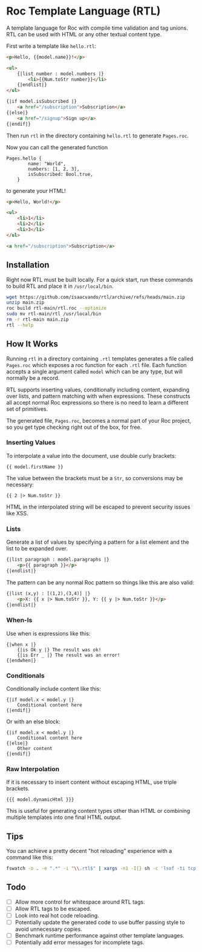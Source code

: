 # Roc Template Language (RTL)
A template language for Roc with compile time validation and tag unions. RTL can be used with HTML or any other textual content type.

First write a template like `hello.rtl`:
```html
<p>Hello, {{model.name}}!</p>

<ul>
    {|list number : model.numbers |}
        <li>{{Num.toStr number}}</li>
    {|endlist|}
</ul>

{|if model.isSubscribed |}
    <a href="/subscription">Subscription</a>
{|else|}
    <a href="/signup">Sign up</a>
{|endif|}
```
Then run `rtl` in the directory containing `hello.rtl` to generate `Pages.roc`.

Now you can call the generated function
```roc
Pages.hello {
        name: "World",
        numbers: [1, 2, 3],
        isSubscribed: Bool.true,
    }
```
to generate your HTML!
```html
<p>Hello, World!</p>

<ul>
    <li>1</li>
    <li>2</li>
    <li>3</li>
</ul>

<a href="/subscription">Subscription</a>
```

## Installation

Right now RTL must be built locally. For a quick start, run these commands to build RTL and place it in `/usr/local/bin`.
```bash
wget https://github.com/isaacvando/rtl/archive/refs/heads/main.zip
unzip main.zip
roc build rtl-main/rtl.roc --optimize
sudo mv rtl-main/rtl /usr/local/bin
rm -r rtl-main main.zip
rtl --help
```

## How It Works
Running `rtl` in a directory containing `.rtl` templates generates a file called `Pages.roc` which exposes a roc function for each `.rtl` file. Each function accepts a single argument called `model` which can be any type, but will normally be a record.

RTL supports inserting values, conditionally including content, expanding over lists, and pattern matching with when expressions. These constructs all accept normal Roc expressions so there is no need to learn a different set of primitives.

The generated file, `Pages.roc`, becomes a normal part of your Roc project, so you get type checking right out of the box, for free.

### Inserting Values

To interpolate a value into the document, use double curly brackets:
```
{{ model.firstName }}
```
The value between the brackets must be a `Str`, so conversions may be necessary:
```
{{ 2 |> Num.toStr }}
```
HTML in the interpolated string will be escaped to prevent security issues like XSS.

### Lists
Generate a list of values by specifying a pattern for a list element and the list to be expanded over.
```html
{|list paragraph : model.paragraphs |}
    <p>{{ paragraph }}</p>
{|endlist|}
```

The pattern can be any normal Roc pattern so things like this are also valid:
```html
{|list (x,y) : [(1,2),(3,4)] |}
    <p>X: {{ x |> Num.toStr }}, Y: {{ y |> Num.toStr }}</p>
{|endlist|}
```

### When-Is
Use when is expressions like this:
```
{|when x |}
    {|is Ok y |} The result was ok!
    {|is Err _ |} The result was an error!
{|endwhen|}
```

### Conditionals
Conditionally include content like this:
```
{|if model.x < model.y |}
    Conditional content here
{|endif|}
```
Or with an else block:
```
{|if model.x < model.y |}
    Conditional content here
{|else|}
    Other content
{|endif|}
```

### Raw Interpolation
If it is necessary to insert content without escaping HTML, use triple brackets.
```
{{{ model.dynamicHtml }}}
```

This is useful for generating content types other than HTML or combining multiple templates into one final HTML output.

## Tips

You can achieve a pretty decent "hot reloading" experience with a command like this:
```bash
fswatch -o . -e ".*" -i "\\.rtl$" | xargs -n1 -I{} sh -c 'lsof -ti tcp:8000 | xargs kill -9 && rtl && roc server.roc &'
```

## Todo
- [ ] Allow more control for whitespace around RTL tags.
- [ ] Allow RTL tags to be escaped.
- [ ] Look into real hot code reloading.
- [ ] Potentially update the generated code to use buffer passing style to avoid unnecessary copies.
- [ ] Benchmark runtime performance against other template languages.
- [ ] Potentially add error messages for incomplete tags.
